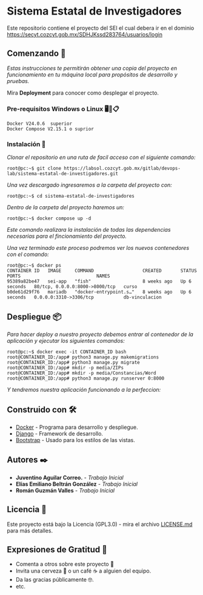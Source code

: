 # Sistema Estatal de Investigadores

Este repositorio contiene el proyecto del SEI el cual debera ir en el dominio https://secyt.cozcyt.gob.mx/SDHJKssd283764/usuarios/login

## Comenzando 🚀

_Estas instrucciones te permitirán obtener una copia del proyecto en funcionamiento en tu máquina local para propósitos de desarrollo y pruebas._

Mira **Deployment** para conocer como desplegar el proyecto.


### Pre-requisitos Windows o Linux 🖥🐧️📋

```
Docker V24.0.6  superior
Docker Compose V2.15.1 o suprior
```

### Instalación 🔧

_Clonar el repositorio en una ruta de facil acceso con el siguiente comando:_

```console
root@pc:~$ git clone https://labsol.cozcyt.gob.mx/gitlab/devops-lab/sistema-estatal-de-investigadores.git
```

_Una vez descargado ingresaremos a la carpeta del proyecto con:_

```console
root@pc:~$ cd sistema-estatal-de-investigadores
```

_Dentro de la carpeta del proyecto haremos un:_

```console
root@pc:~$ docker compose up -d
```

_Este comando realizara la instalación de todas las dependencias necesarias para el fincionamiento del proyecto._

_Una vez terminado este proceso podremos ver los nuevos contenedores con el comando:_
```console
root@pc:~$ docker ps
CONTAINER ID   IMAGE     COMMAND                  CREATED       STATUS         PORTS                            NAMES
95389a82be47   sei-app   "fish"                   8 weeks ago   Up 6 seconds   80/tcp, 0.0.0.0:8000->8000/tcp   curso
b0de61d29f76   mariadb   "docker-entrypoint.s…"   8 weeks ago   Up 6 seconds   0.0.0.0:3310->3306/tcp           db-vinculacion
```


## Despliegue 📦

_Para hacer deploy a nuestro proyecto debemos entrar al contenedor de la aplicación y ejecutar los siguientes comandos:_
```console
root@pc:~$ docker exec -it CONTAINER_ID bash
root@CONTAINER_ID:/app# python3 manage.py makemigrations
root@CONTAINER_ID:/app# python3 manage.py migrate
root@CONTAINER_ID:/app# mkdir -p media/ZIPs
root@CONTAINER_ID:/app# mkdir -p media/Constancias/Word
root@CONTAINER_ID:/app# python3 manage.py runserver 0:8000
```
_Y tendremos nuestra aplicación funcionando a la perfeccion:_

## Construido con 🛠

* [Docker](https://www.docker.com/) - Programa para desarrollo y despliegue.
* [Django](https://www.djangoproject.com/) - Framework de desarrollo.
* [Bootstrap](https://getbootstrap.com/docs/5.0/getting-started/introduction/) - Usado para los estilos de las vistas.

## Autores ✒️

* **Juventino Aguilar Correo.** - *Trabajo Inicial*
* **Elías Emiliano Beltrán González** - *Trabajo Inicial*
* **Román Guzmán Valles** - *Trabajo Inicial*

## Licencia 📄

Este proyecto está bajo la Licencia (GPL3.0) - mira el archivo [LICENSE.md](https://labsol.cozcyt.gob.mx/gitlab/devops-lab/sistema-estatal-de-investigadores/-/blob/main/LICENSE) para más detalles.

## Expresiones de Gratitud 🎁

* Comenta a otros sobre este proyecto 📢
* Invita una cerveza 🍺 o un café ☕ a alguien del equipo. 
* Da las gracias públicamente 🤓.
* etc.
